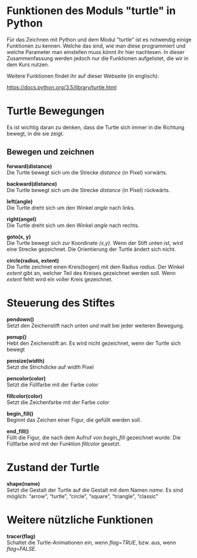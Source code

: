 Funktionen des Moduls "turtle" in Python
======
Für das Zeichnen mit Python und dem Modul "turtle" ist es notwendig einige Funktionen zu
kennen. Welche das sind, wie man diese programmiert und welche Parameter man einstellen muss könnt ihr hier nachlesen. In dieser Zusammenfassung werden jedoch nur die Funktionen aufgelistet, die wir in dem Kurs nutzen. 

Weitere Funktionen findet ihr auf dieser Webseite (in englisch):

https://docs.python.org/3.5/library/turtle.html
 

Turtle Bewegungen
======

Es ist wichtig daran zu denken, dass die Turtle sich immer in die Richtung bewegt, in die sie zeigt.

Bewegen und zeichnen
--------

**forward(distance)**  
Die Turtle bewegt sich um die Strecke *distance* (in Pixel) vorwärts. 

**backward(distance)**  
Die Turtle bewegt sich um die Strecke *distance* (in Pixel) rückwärts. 

**left(angle)**  
Die Turtle dreht sich um den Winkel *angle* nach links. 

**right(angel)**  
Die Turtle dreht sich um den Winkel *angle* nach rechts. 

**goto(x, y)**  
Die Turtle bewegt sich zur Koordinate *(x,y)*. Wenn der Stift unten ist, wird eine Strecke gezeichnet. Die Orientierung der Turtle ändert sich nicht. 

**circle(radius, extent)**  
Die Turtle zeichnet einen Kreis(bogen) mit dem Radius *radius*. Der Winkel *extent* gibt an, welcher Teil des Kreises gezeichnet werden soll. Wenn *extent* fehlt wird ein voller Kreis gezeichnet. 

Steuerung des Stiftes
=======

**pendown()**  
Setzt den Zeichenstift nach unten und malt bei jeder weiteren Bewegung. 

**penup()**  
Hebt den Zeichenstift an. Es wird nicht gezeichnet, wenn der Turtle sich bewegt 

**pensize(width)**  
Setzt die Strichdicke auf *width* Pixel

**pencolor(color)**  
Setzt die Füllfarbe mit der Farbe *color*

**fillcolor(color)**  
Setzt die Zeichenfarbe mit der Farbe *color*

**begin_fill()**  
Beginnt das Zeichen einer Figur, die gefüllt werden soll.

**end_fill()**  
Füllt die Figur, die nach dem Aufruf von *begin_fill* gezeichnet wurde. Die Füllfarbe wird mit der Funktion *fillcolor* gesetzt.


Zustand der Turtle
=======

**shape(name)**  
Setzt die Gestalt der Turtle auf die Gestalt mit dem Namen *name*. Es sind möglich: “arrow”, “turtle”, “circle”, “square”, “triangle”, “classic”

Weitere nützliche Funktionen
=======

**tracer(flag)**  
Schaltet die Turtle-Animationen ein, wenn *flag*=*TRUE*, bzw. aus, wenn *flag*=*FALSE*.
